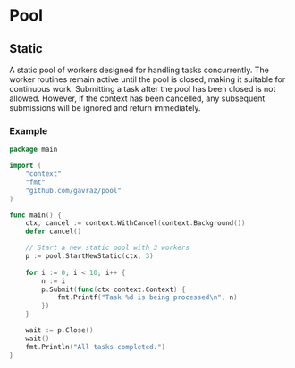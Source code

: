 # Pool

## Static
A static pool of workers designed for handling tasks concurrently. The worker routines remain active until the
pool is closed, making it suitable for continuous work. Submitting a task after the pool has been closed is not allowed.
However, if the context has been cancelled, any subsequent submissions will be ignored and return immediately.

### Example
```go
package main

import (
	"context"
	"fmt"
	"github.com/gavraz/pool"
)

func main() {
	ctx, cancel := context.WithCancel(context.Background())
	defer cancel()

	// Start a new static pool with 3 workers
	p := pool.StartNewStatic(ctx, 3)
	
	for i := 0; i < 10; i++ {
		n := i
		p.Submit(func(ctx context.Context) {
			fmt.Printf("Task %d is being processed\n", n)
		})
	}

	wait := p.Close()
	wait()
	fmt.Println("All tasks completed.")
}
```